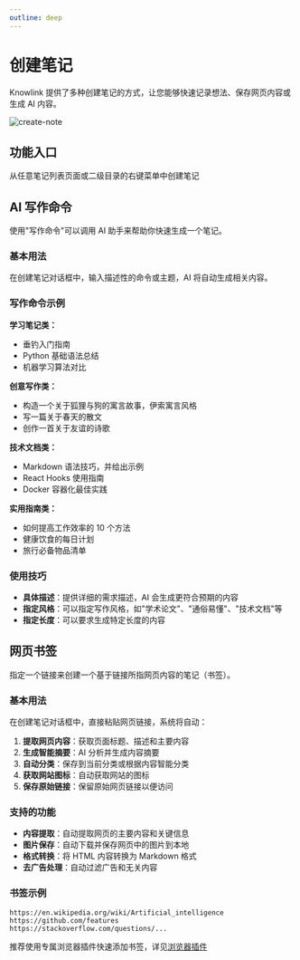 ```yaml
---
outline: deep
---
```


# 创建笔记

Knowlink 提供了多种创建笔记的方式，让您能够快速记录想法、保存网页内容或生成 AI 内容。

![create-note](/create-note.png)

## 功能入口

从任意笔记列表页面或二级目录的右键菜单中创建笔记

## AI 写作命令

使用"写作命令"可以调用 AI 助手来帮助你快速生成一个笔记。

### 基本用法

在创建笔记对话框中，输入描述性的命令或主题，AI 将自动生成相关内容。

### 写作命令示例

**学习笔记类：**

- 垂钓入门指南
- Python 基础语法总结
- 机器学习算法对比

**创意写作类：**

- 构造一个关于狐狸与狗的寓言故事，伊索寓言风格
- 写一篇关于春天的散文
- 创作一首关于友谊的诗歌

**技术文档类：**

- Markdown 语法技巧，并给出示例
- React Hooks 使用指南
- Docker 容器化最佳实践

**实用指南类：**

- 如何提高工作效率的 10 个方法
- 健康饮食的每日计划
- 旅行必备物品清单

### 使用技巧

- **具体描述**：提供详细的需求描述，AI 会生成更符合预期的内容
- **指定风格**：可以指定写作风格，如"学术论文"、"通俗易懂"、"技术文档"等
- **指定长度**：可以要求生成特定长度的内容

## 网页书签

指定一个链接来创建一个基于链接所指网页内容的笔记（书签）。

### 基本用法

在创建笔记对话框中，直接粘贴网页链接，系统将自动：

1. **提取网页内容**：获取页面标题、描述和主要内容
2. **生成智能摘要**：AI 分析并生成内容摘要
3. **自动分类**：保存到当前分类或根据内容智能分类
4. **获取网站图标**：自动获取网站的图标
5. **保存原始链接**：保留原始网页链接以便访问

### 支持的功能

- **内容提取**：自动提取网页的主要内容和关键信息
- **图片保存**：自动下载并保存网页中的图片到本地
- **格式转换**：将 HTML 内容转换为 Markdown 格式
- **去广告处理**：自动过滤广告和无关内容

### 书签示例

```
https://en.wikipedia.org/wiki/Artificial_intelligence
https://github.com/features
https://stackoverflow.com/questions/...
```

推荐使用专属浏览器插件快速添加书签，详见[浏览器插件](./browser-extension.md)
